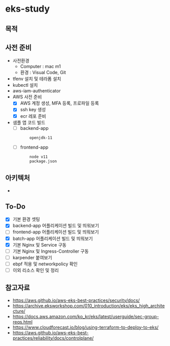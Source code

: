 # eks-study

## 목적

## 사전 준비
- 사전환경
    - Computer : mac m1
    - 환경 : Visual Code, Git
- tfenv 설치 및 테라폼 설치
- kubectl 설치
- aws-iam-authenticator
- AWS 사전 준비
    - [x] AWS 계정 생성, MFA 등록, 프로파일 등록
    - [x] ssh key 생성
    - [x] ecr 레포 준비 
- 샘플 앱 코드 빌드
    - [ ] backend-app 
        ```
            openjdk-11
        ```
    - [ ] frontend-app
        ```
            node v11
            package.json
        ```

## 아키텍처
- 

## To-Do
- [x] 기본 환경 셋팅 
- [x] backend-app 어플리케이션 빌드 및 띄워보기  
- [ ] frontend-app 어플리케이션 빌드 및 띄워보기
- [x] batch-app 어플리케이션 빌드 및 띄워보기
- [x] 기본 Nginx 및 Service 구동
- [ ] 기본 Nginx 및 Ingress-Controller 구동
- [ ] karpender 붙여보기
- [ ] ebpf 적용 및 networkpolicy 확인
- [ ] 이외 리소스 확인 및 정리

## 참고자료
- https://aws.github.io/aws-eks-best-practices/security/docs/
- https://archive.eksworkshop.com/010_introduction/eks/eks_high_architecture/
- https://docs.aws.amazon.com/ko_kr/eks/latest/userguide/sec-group-reqs.html
- https://www.cloudforecast.io/blog/using-terraform-to-deploy-to-eks/
- https://aws.github.io/aws-eks-best-practices/reliability/docs/controlplane/